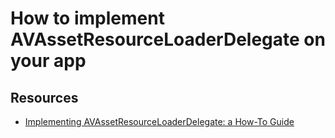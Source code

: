 # How to implement AVAssetResourceLoaderDelegate on your app

## Resources
- [Implementing AVAssetResourceLoaderDelegate: a How-To Guide](https://jaredsinclair.com/2016/09/03/implementing-avassetresourceload.html)

